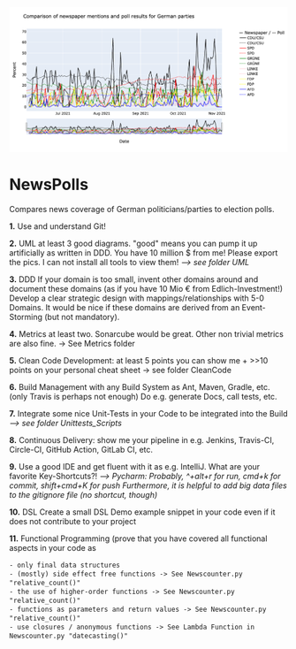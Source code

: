 ![alt text](https://raw.githubusercontent.com/SamiNenno/NewsPoll/master/Images/Front_Image.png)


# NewsPolls


Compares news coverage of German politicians/parties to election polls.




**1.** Use and understand Git!

**2.** UML at least 3 good diagrams. "good" means you can pump it up artificially as written in DDD. You have 10 million $ from me! Please export the pics. I can not install all tools to view them!
    *--> see folder UML*

**3.** DDD If your domain is too small, invent other domains around and document these domains (as if you have 10 Mio € from Edlich-Investment!) Develop a clear strategic design with mappings/relationships with 5-0 Domains. It would be nice if these domains are derived from an Event-Storming (but not mandatory).

**4.** Metrics at least two. Sonarcube would be great. Other non trivial metrics are also fine. -> See Metrics folder

**5.** Clean Code Development: at least 5 points you can show me + >>10 points on your personal cheat sheet -> see folder CleanCode

**6.** Build Management with any Build System as Ant, Maven, Gradle, etc. (only Travis is perhaps not enough) Do e.g. generate Docs, call tests, etc.

**7.** Integrate some nice Unit-Tests in your Code to be integrated into the Build
    *--> see folder Unittests_Scripts*

**8.** Continuous Delivery: show me your pipeline in e.g. Jenkins, Travis-CI, Circle-CI, GitHub Action, GitLab CI, etc.

**9.** Use a good IDE and get fluent with it as e.g. IntelliJ. What are your favorite Key-Shortcuts?!
    *--> Pycharm: Probably, ^+alt+r for run, cmd+k for commit, shift+cmd+K for push
        Furthermore, it is helpful to add big data files to the gitignore file (no shortcut, though)*

**10.** DSL Create a small DSL Demo example snippet in your code even if it does not contribute to your project

**11.** Functional Programming (prove that you have covered all functional aspects in your code as

    - only final data structures
    - (mostly) side effect free functions -> See Newscounter.py "relative_count()"
    - the use of higher-order functions -> See Newscounter.py "relative_count()"
    - functions as parameters and return values -> See Newscounter.py "relative_count()"
    - use closures / anonymous functions -> See Lambda Function in Newscounter.py "datecasting()"